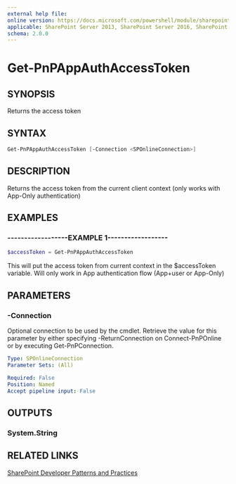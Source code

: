 ```yaml
---
external help file:
online version: https://docs.microsoft.com/powershell/module/sharepoint-pnp/get-pnpappauthaccesstoken
applicable: SharePoint Server 2013, SharePoint Server 2016, SharePoint Server 2019, SharePoint Online
schema: 2.0.0
---
```

# Get-PnPAppAuthAccessToken

## SYNOPSIS
Returns the access token

## SYNTAX 

```powershell
Get-PnPAppAuthAccessToken [-Connection <SPOnlineConnection>]
```

## DESCRIPTION
Returns the access token from the current client context (only works with App-Only authentication)

## EXAMPLES

### ------------------EXAMPLE 1------------------
```powershell
$accessToken = Get-PnPAppAuthAccessToken
```

This will put the access token from current context in the $accessToken variable. Will only work in App authentication flow (App+user or App-Only)

## PARAMETERS

### -Connection
Optional connection to be used by the cmdlet. Retrieve the value for this parameter by either specifying -ReturnConnection on Connect-PnPOnline or by executing Get-PnPConnection.

```yaml
Type: SPOnlineConnection
Parameter Sets: (All)

Required: False
Position: Named
Accept pipeline input: False
```

## OUTPUTS

### System.String

## RELATED LINKS

[SharePoint Developer Patterns and Practices](https://aka.ms/sppnp)